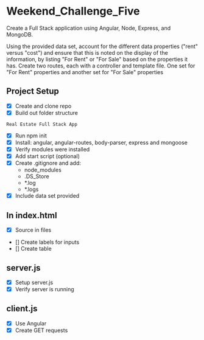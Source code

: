 # Weekend_Challenge_Five

Create a Full Stack application using Angular, Node, Express, and MongoDB.

Using the provided data set, account for the different data properties ("rent" versus "cost") and ensure that this is noted on the display of the information, by listing "For Rent" or "For Sale" based on the properties it has.
Create two routes, each with a controller and template file. One set for "For Rent" properties and another set for "For Sale" properties


## Project Setup
- [x] Create and clone repo
- [x] Build out folder structure

```
Real Estate Full Stack App

```
- [x] Run npm init
- [x] Install: angular, angular-routes, body-parser, express and mongoose
- [x] Verify modules were installed
- [x] Add start script (optional)
- [x] Create .gitignore and add: 
  - node_modules
  - .DS_Store 
  - *.log
  - *.logs
- [x] Include data set provided 

## In index.html
- [x] Source in files 
- [] Create labels for inputs
- [] Create table


## server.js

- [x] Setup server.js
- [x] Verify server is running

## client.js
- [x] Use Angular
- [x] Create GET requests 
